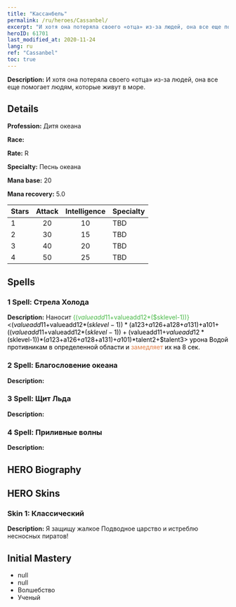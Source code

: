 ```yaml
---
title: "Кассанбель"
permalink: /ru/heroes/Cassanbel/
excerpt: "И хотя она потеряла своего «отца» из-за людей, она все еще помогает людям, которые живут в море."
heroID: 61701
last_modified_at: 2020-11-24
lang: ru
ref: "Cassanbel"
toc: true
---
```

 **Description:** И хотя она потеряла своего «отца» из-за людей, она все еще помогает людям, которые живут в море.
## Details
 **Profession:** Дитя океана

 **Race:** 

 **Rate:** R

 **Specialty:** Песнь океана

 **Mana base:** 20

 **Mana recovery:** 5.0


  | Stars   |     Attack     |  Intelligence  |      Specialty     |
  |---------|:---------------:|:---------------:|--------------------|
  |    1    | 20 | 10 | TBD |
  |    2    | 30 | 15 | TBD |
  |    3    | 40 | 20 | TBD |
  |    4    | 50 | 25 | TBD |

## Spells
### 1 Spell: Стрела Холода
 **Description:** Наносит <span style="color: #48b946">{($valueadd11+$valueadd12*($sklevel-1))}<span style="color: black"><($valueadd11+$valueadd12*($sklevel-1))*($a123+$a126+$a128+$a131)+$a101+(($valueadd11+$valueadd12*($sklevel-1))+($valueadd11+$valueadd12*($sklevel-1))*($a123+$a126+$a128+$a131)+$a101)*$talent2+$talent3> урона Водой противникам в определенной области и <span style="color: #e07c44">замедляет<span style="color: black"> их на 8 сек.

### 2 Spell: Благословение океана
 **Description:** 

### 3 Spell: Щит Льда
 **Description:** 

### 4 Spell: Приливные волны
 **Description:** 


## HERO Biography

## HERO Skins
### Skin 1: **Классический**

 **Description:** Я защищу жалкое Подводное царство и истреблю несносных пиратов!



## Initial Mastery
   - null
   - null
   - Волшебство
   - Ученый
